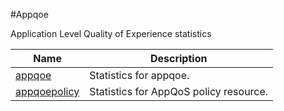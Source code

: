 #Appqoe

Application Level Quality of Experience statistics


<table><thead><tr><th>Name</th><th>Description</th></tr></thead><tbody><tr><td><a href="../../../statistics/appqoe/appqoe/appqoe">appqoe</a></td><td>Statistics for appqoe.</td><tr><tr><td><a href="../../../statistics/appqoe/appqoepolicy/appqoepolicy">appqoepolicy</a></td><td>Statistics for AppQoS policy resource.</td><tr></tbody></table>
